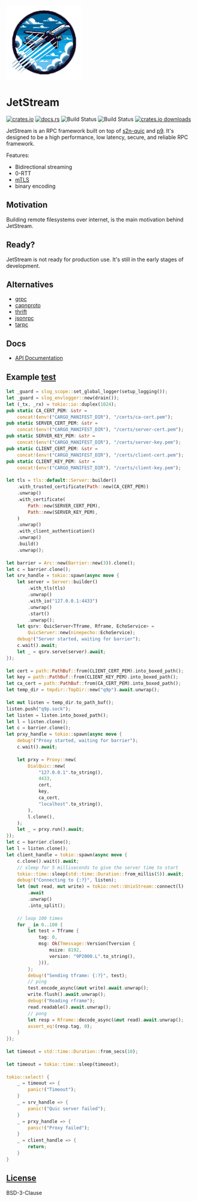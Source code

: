 <img src="logo/JetStream.png" style="width: 200px">

# JetStream

[![crates.io](https://img.shields.io/crates/v/jetstream.svg)](https://crates.io/crates/jetstream) [![docs.rs](https://docs.rs/jetstream/badge.svg)](https://docs.rs/jetstream) <!--gh actions--> ![Build Status](https://github.com/sevki/jetstream/actions/workflows/rust.yml/badge.svg) ![Build Status](https://github.com/sevki/jetstream/actions/workflows/release.yml/badge.svg) [![crates.io downloads](https://img.shields.io/crates/d/jetstream.svg)](https://crates.io/crates/jetstream)

JetStream is an RPC framework built on top of [s2n-quic](https://crates.io/crates/s2n-quic) and [p9](https://crates.io/crates/p9). It's designed to be a high performance, low latency, secure, and reliable RPC framework.

Features:

- Bidirectional streaming
- 0-RTT
- [mTLS](https://github.com/aws/s2n-quic/tree/main/examples/s2n-mtls)
- binary encoding

## Motivation

Building remote filesystems over internet, is the main motivation behind JetStream.

## Ready?

JetStream is not ready for production use. It's still in the early stages of development.

## Alternatives

- [grpc](https://grpc.io/)
- [capnproto](https://capnproto.org/)
- [thrift](https://thrift.apache.org/)
- [jsonrpc](https://www.jsonrpc.org/)
- [tarpc](https://crates.io/crates/tarpc)

## Docs

- [API Documentation](https://docs.rs/jetstream)


## Example [test](src/server/server_tests.rs)

```rust
let _guard = slog_scope::set_global_logger(setup_logging());
let _guard = slog_envlogger::new(drain());
let (_tx, _rx) = tokio::io::duplex(1024);
pub static CA_CERT_PEM: &str =
    concat!(env!("CARGO_MANIFEST_DIR"), "/certs/ca-cert.pem");
pub static SERVER_CERT_PEM: &str =
    concat!(env!("CARGO_MANIFEST_DIR"), "/certs/server-cert.pem");
pub static SERVER_KEY_PEM: &str =
    concat!(env!("CARGO_MANIFEST_DIR"), "/certs/server-key.pem");
pub static CLIENT_CERT_PEM: &str =
    concat!(env!("CARGO_MANIFEST_DIR"), "/certs/client-cert.pem");
pub static CLIENT_KEY_PEM: &str =
    concat!(env!("CARGO_MANIFEST_DIR"), "/certs/client-key.pem");

let tls = tls::default::Server::builder()
    .with_trusted_certificate(Path::new(CA_CERT_PEM))
    .unwrap()
    .with_certificate(
        Path::new(SERVER_CERT_PEM),
        Path::new(SERVER_KEY_PEM),
    )
    .unwrap()
    .with_client_authentication()
    .unwrap()
    .build()
    .unwrap();

let barrier = Arc::new(Barrier::new(3)).clone();
let c = barrier.clone();
let srv_handle = tokio::spawn(async move {
    let server = Server::builder()
        .with_tls(tls)
        .unwrap()
        .with_io("127.0.0.1:4433")
        .unwrap()
        .start()
        .unwrap();
    let qsrv: QuicServer<Tframe, Rframe, EchoService> =
        QuicServer::new(ninepecho::EchoService);
    debug!("Server started, waiting for barrier");
    c.wait().await;
    let _ = qsrv.serve(server).await;
});

let cert = path::PathBuf::from(CLIENT_CERT_PEM).into_boxed_path();
let key = path::PathBuf::from(CLIENT_KEY_PEM).into_boxed_path();
let ca_cert = path::PathBuf::from(CA_CERT_PEM).into_boxed_path();
let temp_dir = tmpdir::TmpDir::new("q9p").await.unwrap();

let mut listen = temp_dir.to_path_buf();
listen.push("q9p.sock");
let listen = listen.into_boxed_path();
let l = listen.clone();
let c = barrier.clone();
let prxy_handle = tokio::spawn(async move {
    debug!("Proxy started, waiting for barrier");
    c.wait().await;

    let prxy = Proxy::new(
        DialQuic::new(
            "127.0.0.1".to_string(),
            4433,
            cert,
            key,
            ca_cert,
            "localhost".to_string(),
        ),
        l.clone(),
    );
    let _ = prxy.run().await;
});
let c = barrier.clone();
let l = listen.clone();
let client_handle = tokio::spawn(async move {
    c.clone().wait().await;
    // sleep for 5 milliseconds to give the server time to start
    tokio::time::sleep(std::time::Duration::from_millis(5)).await;
    debug!("Connecting to {:?}", listen);
    let (mut read, mut write) = tokio::net::UnixStream::connect(l)
        .await
        .unwrap()
        .into_split();

    // loop 100 times
    for _ in 0..100 {
        let test = Tframe {
            tag: 0,
            msg: Ok(Tmessage::Version(Tversion {
                msize: 8192,
                version: "9P2000.L".to_string(),
            })),
        };
        debug!("Sending tframe: {:?}", test);
        // ping
        test.encode_async(&mut write).await.unwrap();
        write.flush().await.unwrap();
        debug!("Reading rframe");
        read.readable().await.unwrap();
        // pong
        let resp = Rframe::decode_async(&mut read).await.unwrap();
        assert_eq!(resp.tag, 0);
    }
});

let timeout = std::time::Duration::from_secs(10);

let timeout = tokio::time::sleep(timeout);

tokio::select! {
    _ = timeout => {
        panic!("Timeout");
    }
    _ = srv_handle => {
        panic!("Quic server failed");
    }
    _ = prxy_handle => {
        panic!("Proxy failed");
    }
    _ = client_handle => {
        return;
    }
}
```

## [License](LICENSE)

BSD-3-Clause
